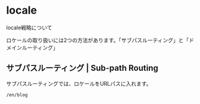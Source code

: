 # locale

locale戦略について

ロケールの取り扱いには2つの方法があります。「サブパスルーティング」と「ドメインルーティング」

## サブパスルーティング | Sub-path Routing

サブパスルーティングでは、ロケールをURLパスに入れます。

`/en/blog`

